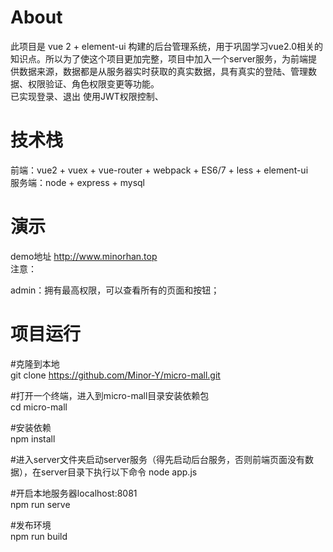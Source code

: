 
# About
此项目是 vue 2 + element-ui 构建的后台管理系统，用于巩固学习vue2.0相关的知识点。所以为了使这个项目更加完整，项目中加入一个server服务，为前端提供数据来源，数据都是从服务器实时获取的真实数据，具有真实的登陆、管理数据、权限验证、角色权限变更等功能。  
已实现登录、退出
使用JWT权限控制、

# 技术栈
前端：vue2 + vuex + vue-router + webpack + ES6/7 + less + element-ui  
服务端：node + express + mysql
# 演示
demo地址 http://www.minorhan.top  
注意：

admin：拥有最高权限，可以查看所有的页面和按钮；
# 项目运行
#克隆到本地  
git clone https://github.com/Minor-Y/micro-mall.git

#打开一个终端，进入到micro-mall目录安装依赖包  
cd micro-mall

#安装依赖  
npm install

#进入server文件夹启动server服务（得先启动后台服务，否则前端页面没有数据），在server目录下执行以下命令 
node app.js

#开启本地服务器localhost:8081  
npm run serve

#发布环境  
npm run build

